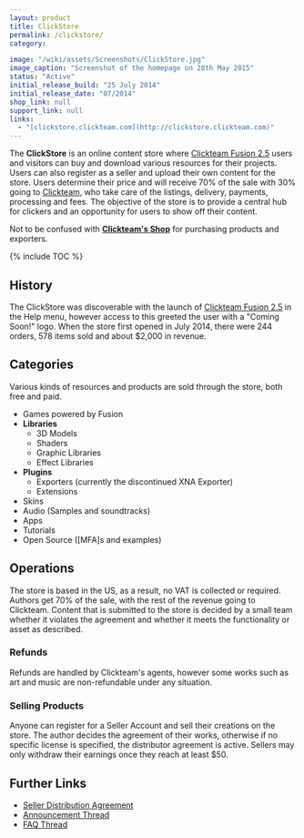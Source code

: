 ```yaml
---
layout: product
title: ClickStore
permalink: /clickstore/
category:

image: "/wiki/assets/Screenshots/ClickStore.jpg"
image_caption: "Screenshot of the homepage on 28th May 2015"
status: "Active"
initial_release_build: "25 July 2014"
initial_release_date: "07/2014"
shop_link: null
support_link: null
links:
  - "[clickstore.clickteam.com](http://clickstore.clickteam.com)"
---
```


The **ClickStore** is an online content store where [Clickteam Fusion 2.5] users
and visitors can buy and download various resources for their projects. Users
can also register as a seller and upload their own content for the store. Users
determine their price and will receive 70% of the sale with 30% going to [Clickteam](/clickteam/),
who take care of the listings, delivery, payments, processing and fees. The
objective of the store is to provide a central hub for clickers and an opportunity
for users to show off their content.

Not to be confused with **[Clickteam's Shop](/clickteam/shop/)** for purchasing products and exporters.

{% include TOC %}

## History
The ClickStore was discoverable with the launch of [Clickteam Fusion 2.5] in the Help menu,
however access to this greeted the user with a "Coming Soon!" logo. When the store first
opened in July 2014, there were 244 orders, 578 items sold and about $2,000 in revenue.

## Categories
Various kinds of resources and products are sold through the store, both free and paid.

* Games powered by Fusion
* **Libraries**
  * 3D Models
  * Shaders
  * Graphic Libraries
  * Effect Libraries
* **Plugins**
  * Exporters (currently the discontinued XNA Exporter)
  * Extensions
* Skins
* Audio (Samples and soundtracks)
* Apps
* Tutorials
* Open Source ([MFA]s and examples)

## Operations
The store is based in the US, as a result, no VAT is collected or required.
Authors get 70% of the sale, with the rest of the revenue going to Clickteam.
Content that is submitted to the store is decided by a small team whether it
violates the agreement and whether it meets the functionality or asset as described.

### Refunds
Refunds are handled by Clickteam's agents, however some works such as art and
music are non-refundable under any situation.

### Selling Products
Anyone can register for a Seller Account and sell their creations on the store.
The author decides the agreement of their works, otherwise if no specific license
is specified, the distributor agreement is active. Sellers may only withdraw
their earnings once they reach at least $50.

## Further Links

* [Seller Distribution Agreement](http://clickstore.clickteam.com/index.php?route=information/information/info&information_id=7)
* [Announcement Thread](http://community.clickteam.com/threads/81923-Attention-Object-MFA-amp-Content-Creators-New-Distribution-Channel-Coming?highlight=clickstore+sellers)
* [FAQ Thread](http://community.clickteam.com/threads/90179-Clickstore-FAQ-for-new-sellers)

[Clickteam Fusion 2.5]: /fusion/2.5/
